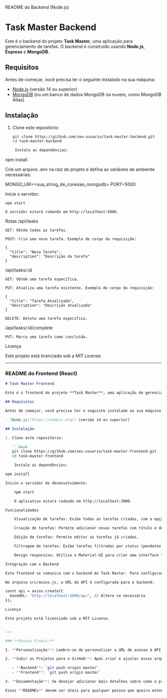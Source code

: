 README do Backend (Node.js)

# Task Master Backend

Este é o backend do projeto **Task Master**, uma aplicação para gerenciamento de tarefas. O backend é construído usando **Node.js**, **Express** e **MongoDB**.

## Requisitos

Antes de começar, você precisa ter o seguinte instalado na sua máquina:

- [Node.js](https://nodejs.org/) (versão 14 ou superior)
- [MongoDB](https://www.mongodb.com/) (ou um banco de dados MongoDB na nuvem, como MongoDB Atlas)

## Instalação

1. Clone este repositório:

   ```bash
   git clone https://github.com/seu-usuario/task-master-backend.git
   cd task-master-backend

    Instale as dependências:

npm install

Crie um arquivo .env na raiz do projeto e defina as variáveis de ambiente necessárias:

MONGO_URI=<sua_string_de_conexao_mongodb>
PORT=5000

Inicie o servidor:

    npm start

    O servidor estará rodando em http://localhost:5000.

Rotas
/api/tasks

    GET: Obtém todas as tarefas.

    POST: Cria uma nova tarefa. Exemplo de corpo da requisição:

    {
      "title": "Nova Tarefa",
      "description": "Descrição da tarefa"
    }

/api/tasks/:id

    GET: Obtém uma tarefa específica.

    PUT: Atualiza uma tarefa existente. Exemplo de corpo da requisição:

    {
      "title": "Tarefa Atualizada",
      "description": "Descrição atualizada"
    }

    DELETE: Deleta uma tarefa específica.

/api/tasks/:id/complete

    PUT: Marca uma tarefa como concluída.

Licença

Este projeto está licenciado sob a MIT License.


---

### **README do Frontend (React)**

```markdown
# Task Master Frontend

Este é o frontend do projeto **Task Master**, uma aplicação de gerenciamento de tarefas construída com **React** e **Material-UI**.

## Requisitos

Antes de começar, você precisa ter o seguinte instalado na sua máquina:

- [Node.js](https://nodejs.org/) (versão 14 ou superior)

## Instalação

1. Clone este repositório:

   ```bash
   git clone https://github.com/seu-usuario/task-master-frontend.git
   cd task-master-frontend

    Instale as dependências:

npm install

Inicie o servidor de desenvolvimento:

    npm start

    O aplicativo estará rodando em http://localhost:3000.

Funcionalidades

    Visualização de tarefas: Exibe todas as tarefas criadas, com a opção de marcá-las como concluídas.

    Criação de tarefas: Permite adicionar novas tarefas com título e descrição.

    Edição de tarefas: Permite editar as tarefas já criadas.

    Filtragem de tarefas: Exibe tarefas filtradas por status (pendente ou concluída).

    Design responsivo: Utiliza o Material-UI para criar uma interface limpa e responsiva.

Integração com o Backend

Este frontend se comunica com o backend do Task Master. Para configurar o backend, siga as instruções no README do Backend.

No arquivo src/axios.js, a URL da API é configurada para o backend:

const api = axios.create({
  baseURL: "http://localhost:5000/api", // Altere se necessário
});

Licença

Este projeto está licenciado sob a MIT License.


---

### **Passos Finais:**

1. **Personalização**: Lembre-se de personalizar a URL de acesso à API (caso esteja usando uma URL diferente para o backend). No arquivo do frontend, a URL base está configurada como `http://localhost:5000/api`.

2. **Subir os Projetos para o GitHub**: Após criar e ajustar esses arquivos, faça o commit e push para os repositórios do GitHub:

   - **Backend**: `git push origin master`
   - **Frontend**: `git push origin master`

3. **Documentação**: Se desejar adicionar mais detalhes sobre como o projeto foi estruturado ou o funcionamento interno de algumas partes específicas do código, sinta-se à vontade para expandir a documentação com explicações mais detalhadas.

Esses **READMEs** devem ser úteis para qualquer pessoa que queira entender como configurar e executar o seu projeto.

